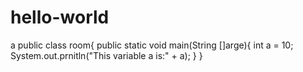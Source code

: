 # hello-world
a
public class room{
    public static void main(String []arge){
        int a = 10;
        System.out.prnitln("This variable a is:" + a);
    }
}
